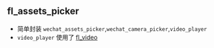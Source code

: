 ## fl_assets_picker

- 简单封装 `wechat_assets_picker`,`wechat_camera_picker`,`video_player`
- `video_player` 使用了 [fl_video](https://pub.dev/packages/fl_video)